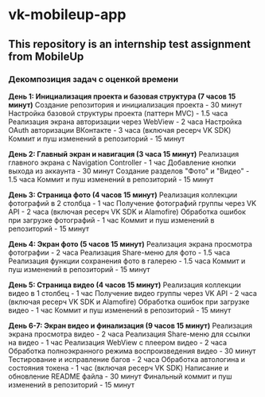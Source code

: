 # vk-mobileup-app
## This repository is an internship test assignment from MobileUp

### Декомпозиция задач с оценкой времени

**День 1: Инициализация проекта и базовая структура (7 часов 15 минут)**
Создание репозитория и инициализация проекта - 30 минут
Настройка базовой структуры проекта (паттерн MVC) - 1.5 часа
Реализация экрана авторизации через WebView - 2 часа
Настройка OAuth авторизации ВКонтакте - 3 часа (включая ресерч VK SDK)
Коммит и пуш изменений в репозиторий - 15 минут

**День 2: Главный экран и навигация (3 часа 15 минут)**
Реализация главного экрана с Navigation Controller - 1 час
Добавление кнопки выхода из аккаунта - 30 минут
Создание разделов "Фото" и "Видео" - 1.5 часа
Коммит и пуш изменений в репозиторий - 15 минут

**День 3: Страница фото (4 часов 15 минут)**
Реализация коллекции фотографий в 2 столбца - 1 час
Получение фотографий группы через VK API - 2 часа (включая ресерч VK SDK и Alamofire)
Обработка ошибок при загрузке фотографий - 1 час
Коммит и пуш изменений в репозиторий - 15 минут

**День 4: Экран фото (5 часов 15 минут)**
Реализация экрана просмотра фотографии - 2 часа
Реализация Share-меню для фото - 1.5 часа
Реализация функции сохранения фото в галерею - 1.5 часа
Коммит и пуш изменений в репозиторий - 15 минут

**День 5: Страница видео (4 часов 15 минут)**
Реализация коллекции видео в 1 столбец - 1 час
Получение видео группы через VK API - 2 часа (включая ресерч VK SDK и Alamofire)
Обработка ошибок при загрузке видео - 1 час
Коммит и пуш изменений в репозиторий - 15 минут

**День 6-7: Экран видео и финализация (9 часов 15 минут)**
Реализация экрана просмотра видео - 2 часа 
Реализация Share-меню для ссылки на видео - 1 час
Реализация WebView с плеером видео - 2 часа
Обработка полноэкранного режима воспроизведения видео - 30 минут
Тестирование и исправление багов - 2 часа
Обработка автологина и состояния токена - 1 час (включая ресерч VK SDK)
Написание и обновление README файла - 30 минут
Финальный коммит и пуш изменений в репозиторий - 15 минут
